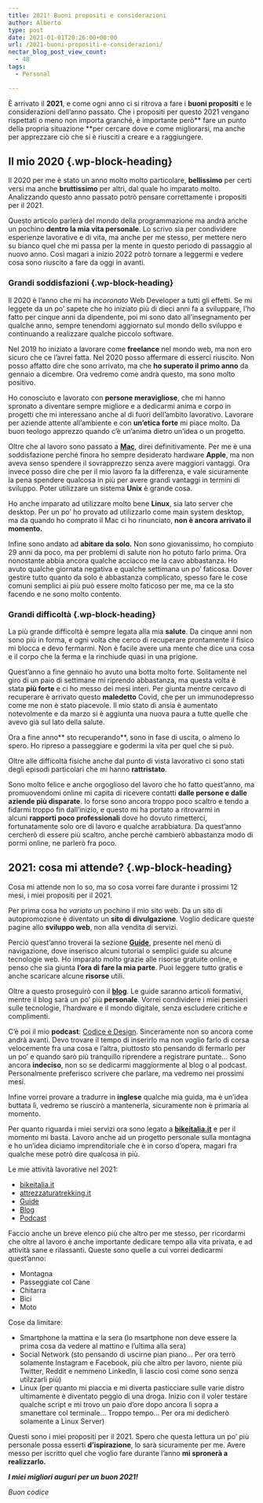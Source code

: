 ```yaml
---
title: 2021! Buoni propositi e considerazioni
author: Alberto
type: post
date: 2021-01-01T20:26:00+00:00
url: /2021-buoni-propositi-e-considerazioni/
nectar_blog_post_view_count:
  - 48
tags:
  - Personal

---
```

È arrivato il&nbsp;**2021**, e come ogni anno ci si ritrova a fare i&nbsp;**buoni propositi**&nbsp;e le considerazioni dell’anno passato. Che i propositi per questo 2021 vengano rispettati o meno non importa granché, è importante però**&nbsp;fare un punto della propria situazione&nbsp;**per cercare dove e come migliorarsi, ma anche per apprezzare ciò che si è riusciti a creare e a raggiungere.

## Il mio 2020 {.wp-block-heading}

Il 2020 per me è stato un anno molto molto particolare,&nbsp;**bellissimo**&nbsp;per certi versi ma anche&nbsp;**bruttissimo**&nbsp;per altri, dal quale ho imparato molto. Analizzando questo anno passato potrò pensare correttamente i propositi per il 2021.

Questo articolo parlerà del mondo della programmazione ma andrà anche un pochino&nbsp;**dentro la mia vita personale**. Lo scrivo sia per condividere esperienze lavorative e di vita, ma anche per me stesso, per mettere nero su bianco quel che mi passa per la mente in questo periodo di passaggio al nuovo anno. Così magari a inizio 2022 potrò tornare a leggermi e vedere cosa sono riuscito a fare da oggi in avanti.

### Grandi soddisfazioni {.wp-block-heading}

Il 2020 è l’anno che mi ha&nbsp;_incoronato_&nbsp;Web Developer a tutti gli effetti. Se mi leggete da un po’ sapete che ho iniziato più di dieci anni fa a sviluppare, l’ho fatto per cinque anni da dipendente, poi mi sono dato all’insegnamento per qualche anno, sempre tenendomi aggiornato sul mondo dello sviluppo e continuando a realizzare qualche piccolo software.

Nel 2019 ho iniziato a lavorare come&nbsp;**freelance**&nbsp;nel mondo web, ma non ero sicuro che ce l’avrei fatta. Nel 2020 posso affermare di esserci riuscito. Non posso affatto dire che sono arrivato, ma che&nbsp;**ho superato il primo anno**&nbsp;da gennaio a dicembre. Ora vedremo come andrà questo, ma sono molto positivo.

Ho conosciuto e lavorato con&nbsp;**persone meravigliose**, che mi hanno spronato a diventare sempre migliore e a dedicarmi anima e corpo in progetti che mi interessano anche al di fuori dell’ambito lavorativo. Lavorare per aziende attente all’ambiente e con&nbsp;**un’etica forte**&nbsp;mi piace molto. Da buon teologo apprezzo quando c’è un’anima dietro un’idea o un progetto.

Oltre che al lavoro sono passato a **[Mac][1]**, direi definitivamente. Per me è una soddisfazione perché finora ho sempre desiderato hardware **Apple**, ma non aveva senso spendere il sovrapprezzo senza avere maggiori vantaggi. Ora invece posso dire che per il mio lavoro fa la differenza, e vale sicuramente la pena spendere qualcosa in più per avere grandi vantaggi in termini di sviluppo. Poter utilizzare un sistema **Unix** è grande cosa.

Ho anche imparato ad utilizzare molto bene&nbsp;**Linux**, sia lato server che desktop. Per un po’ ho provato ad utilizzarlo come main system desktop, ma da quando ho comprato il Mac ci ho rinunciato,&nbsp;**non è ancora arrivato il momento.**

Infine sono andato ad&nbsp;**abitare da solo.**&nbsp;Non sono giovanissimo, ho compiuto 29 anni da poco, ma per problemi di salute non ho potuto farlo prima. Ora nonostante abbia ancora qualche acciacco me la cavo abbastanza. Ho avuto qualche giornata negativa e qualche settimana un po’ faticosa. Dover gestire tutto quanto da solo è abbastanza complicato, spesso fare le cose comuni semplici ai più può essere molto faticoso per me, ma ce la sto facendo e ne sono molto contento.

### Grandi difficoltà {.wp-block-heading}

La più grande difficoltà è sempre legata alla mia&nbsp;**salute**. Da cinque anni non sono più in forma, e ogni volta che cerco di recuperare prontamente il fisico mi blocca e devo fermarmi. Non è facile avere una mente che dice una cosa e il corpo che la ferma e la rinchiude quasi in una prigione.

Quest’anno a fine gennaio ho avuto una botta molto forte. Solitamente nel giro di un paio di settimane mi riprendo abbastanza, ma questa volta è stata&nbsp;**più forte**&nbsp;e ci ho messo dei mesi interi. Per giunta mentre cercavo di recuperare è arrivato questo&nbsp;**maledetto**&nbsp;Covid, che per un immunodepresso come me non è stato piacevole. Il mio stato di ansia è aumentato notevolmente e da marzo si è aggiunta una nuova paura a tutte quelle che avevo già sul lato della salute.

Ora a fine anno**&nbsp;sto recuperando**, sono in fase di uscita, o almeno lo spero. Ho ripreso a passeggiare e godermi la vita per quel che si può.

Oltre alle difficoltà fisiche anche dal punto di vista lavorativo ci sono stati degli episodi particolari che mi hanno&nbsp;**rattristato**.

Sono molto felice e anche orgoglioso del lavoro che ho fatto quest’anno, ma promuovendomi online mi capita di ricevere contatti&nbsp;**dalle persone e dalle aziende più disparate**. Io forse sono ancora troppo poco scaltro e tendo a fidarmi troppo fin dall’inizio, e questo mi ha portato a ritrovarmi in alcuni&nbsp;**rapporti poco professionali**&nbsp;dove ho dovuto rimetterci, fortunatamente solo ore di lavoro e qualche arrabbiatura. Da quest’anno cercherò di essere più scaltro, anche perché cambierò abbastanza modo di pormi online, ne parlerò fra poco.

## 2021: cosa mi attende? {.wp-block-heading}

Cosa mi attende non lo so, ma so cosa vorrei fare durante i prossimi 12 mesi, i miei propositi per il 2021.

Per prima cosa ho&nbsp;_variato_&nbsp;un pochino il mio sito web. Da un sito di autopromozione è diventato un&nbsp;**sito di divulgazione**. Voglio dedicare queste pagine allo&nbsp;**sviluppo web**, non alla vendita di servizi.

Perciò quest’anno troverai la sezione&nbsp;**[Guide][2]**, presente nel menù di navigazione, dove inserisco alcuni tutorial o semplici guide su alcune tecnologie web. Ho imparato molto grazie alle risorse gratuite online, e penso che sia giunta&nbsp;**l’ora di fare la mia parte**. Puoi leggere tutto gratis e anche scaricare alcune&nbsp;**risorse**&nbsp;utili.

Oltre a questo proseguirò con il&nbsp;**[blog][3]**. Le guide saranno articoli formativi, mentre il blog sarà un po’ più&nbsp;**personale**. Vorrei condividere i miei pensieri sulle tecnologie, l’hardware e il mondo digitale, senza escludere critiche e complimenti.

C’è poi il mio&nbsp;**podcast**:&nbsp;<a href="https://open.spotify.com/show/546eUw3PsRI1HUGbBUeghC" target="_blank" rel="noreferrer noopener">Codice e Design</a>. Sinceramente non so ancora come andrà avanti. Devo trovare il tempo di inserirlo ma non voglio farlo di corsa velocemente fra una cosa e l’altra, piuttosto sto pensando di fermarlo per un po’ e quando sarò più tranquillo riprendere a registrare puntate… Sono ancora&nbsp;**indeciso**, non so se dedicarmi maggiormente al blog o al podcast. Personalmente preferisco scrivere che parlare, ma vedremo nei prossimi mesi.

Infine vorrei provare a tradurre in&nbsp;**inglese**&nbsp;qualche mia guida, ma è un’idea buttata lì, vedremo se riuscirò a mantenerla, sicuramente non è primaria al momento.

Per quanto riguarda i miei servizi ora sono legato a&nbsp;**<a href="https://bikeitalia.it/" target="_blank" rel="noreferrer noopener">bikeitalia.it</a>**&nbsp;e per il momento mi basta. Lavoro anche ad un progetto personale sulla montagna e ho un’idea diciamo imprenditoriale che è in corso d’opera, magari fra qualche mese potrò dire qualcosa in più.

Le mie attività lavorative nel 2021:

  * <a href="https://bikeitalia.it/" target="_blank" rel="noreferrer noopener">bikeitalia.it</a>
  * <a href="https://attrezzaturatrekking.it/" target="_blank" rel="noreferrer noopener">attrezzaturatrekking.it</a>
  * [Guide][4]
  * [Blo][5]g
  * [Podcast][6]

Faccio anche un breve elenco più che altro per me stesso, per ricordarmi che oltre al lavoro è anche importante dedicare tempo alla vita privata, e ad attività sane e rilassanti. Queste sono quelle a cui vorrei dedicarmi quest’anno:

  * Montagna
  * Passeggiate col Cane
  * Chitarra
  * Bici
  * Moto

Cose da limitare:

  * Smartphone la mattina e la sera (lo msartphone non deve essere la prima cosa da vedere al mattino e l’ultima alla sera)
  * Social Network (sto pensando di uscirne pian piano… Per ora terrò solamente Instagram e Facebook, più che altro per lavoro, niente più Twitter, Reddit e nemmeno LinkedIn, li lascio così come sono senza utilzzarli più)
  * Linux (per quanto mi piaccia e mi diverta pasticciare sulle varie distro ultimamente è diventato peggio di una droga. Inizio con il voler testare qualche script e mi trovo un paio d’ore dopo ancora lì sopra a smanettare col terminale… Troppo tempo… Per ora mi dedicherò solamente a Linux Server)

Questi sono i miei propositi per il 2021. Spero che questa lettura un po’ più personale possa esserti&nbsp;**d’ispirazione**, lo sarà sicuramente per me. Avere messo per iscritto quel che voglio fare durante l’anno&nbsp;**mi spronerà a realizzarlo.**

**_I miei migliori auguri per un buon 2021!_**

_Buon codice_&nbsp;

 [1]: https://albertoreineri.it/nuovo-macbook-pro-2020-per-sviluppo-web/
 [2]: https://albertoreineri.it/guide
 [3]: https://albertoreineri.it/articoli
 [4]: /guide
 [5]: /articli/
 [6]: https://open.spotify.com/show/546eUw3PsRI1HUGbBUeghC